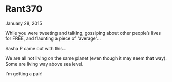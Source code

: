 # Rant370


January 28, 2015

While you were tweeting and talking, gossiping about other people’s lives for FREE, and flaunting a piece of 'average'…

Sasha P came out with this…

We are all not living on the same planet (even though it may seem that way). Some are living way above sea level.

I'm getting a pair!